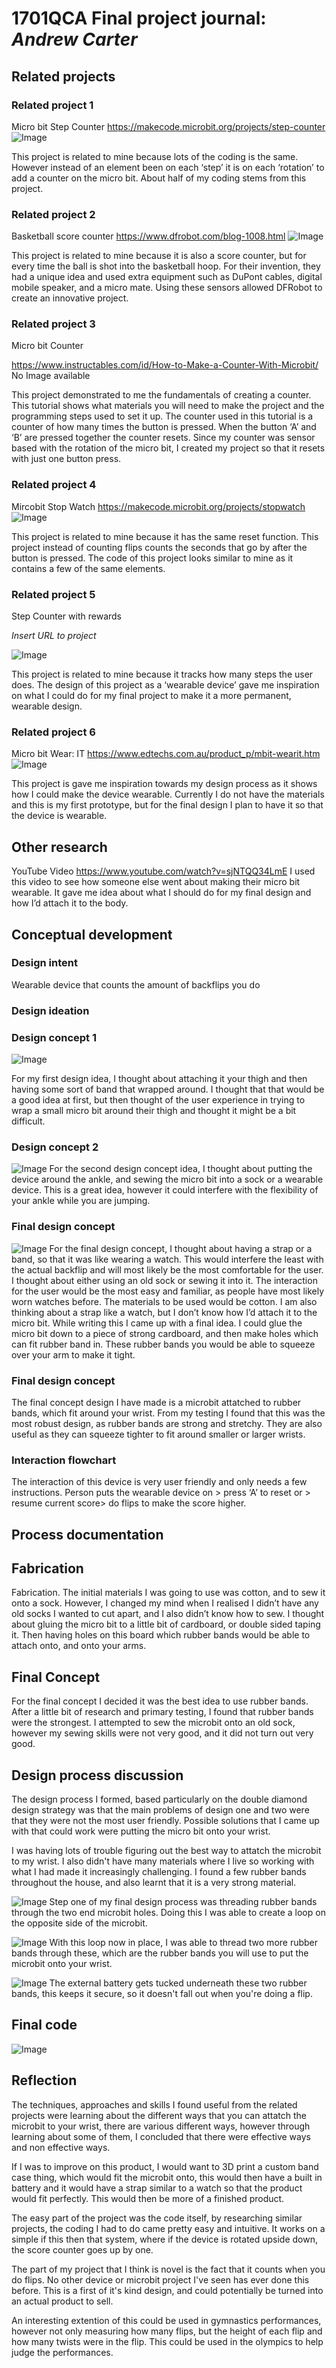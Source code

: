 # 1701QCA Final project journal: *Andrew Carter*

## Related projects ##

### Related project 1 ###
Micro bit Step Counter
https://makecode.microbit.org/projects/step-counter 
![Image](image1.PNG)

This project is related to mine because lots of the coding is the same. However instead of an element been on each ‘step’ it is on each ‘rotation’ to add a counter on the micro bit.  About half of my coding stems from this project. 

### Related project 2 ###
Basketball score counter
https://www.dfrobot.com/blog-1008.html
![Image](image2.PNG)

This project is related to mine because it is also a score counter, but for every time the ball is shot into the basketball hoop. For their invention, they had a unique idea and used extra equipment such as DuPont cables, digital mobile speaker, and a micro mate. Using these sensors allowed DFRobot to create an innovative project.

### Related project 3 ###
Micro bit Counter

https://www.instructables.com/id/How-to-Make-a-Counter-With-Microbit/
No Image available

This project demonstrated to me the fundamentals of creating a counter. This tutorial shows what materials you will need to make the project and the programming steps used to set it up. The counter used in this tutorial is a counter of how many times the button is pressed. When the button ‘A’ and ‘B’ are pressed together the counter resets. Since my counter was sensor based with the rotation of the micro bit, I created my project so that it resets with just one button press. 

### Related project 4 ###
Mircobit Stop Watch
https://makecode.microbit.org/projects/stopwatch
![Image](image4.PNG)

This project is related to mine because it has the same reset function. This project instead of counting flips counts the seconds that go by after the button is pressed. The code of this project looks similar to mine as it contains a few of the same elements.

### Related project 5 ###
Step Counter with rewards 

*Insert URL to project*

![Image](image5.PNG)

This project is related to mine because it tracks how many steps the user does. The design of this project as a ‘wearable device’ gave me inspiration on what I could do for my final project to make it a more permanent, wearable design. 

### Related project 6 ###
Micro bit Wear: IT
https://www.edtechs.com.au/product_p/mbit-wearit.htm
![Image](image6.JPG)

This project is gave me inspiration towards my design process as it shows how I could make the device wearable. Currently I do not have the materials and this is my first prototype, but for the final design I plan to have it so that the device is wearable. 

## Other research ##
YouTube Video
https://www.youtube.com/watch?v=sjNTQQ34LmE
I used this video to see how someone else went about making their micro bit wearable. It gave me idea about what I should do for my final design and how I’d attach it to the body. 

## Conceptual development ##

### Design intent ###
Wearable device that counts the amount of backflips you do

### Design ideation ###
### Design concept 1 ###
![Image](idea3.jpg)

For my first design idea, I thought about attaching it your thigh and then having some sort of band that wrapped around. I thought that that would be a good idea at first, but then thought of the user experience in trying to wrap a small micro bit around their thigh and thought it might be a bit difficult. 

### Design concept 2 ###
![Image](idea1.jpg)
For the second design concept idea, I thought about putting the device around the ankle, and sewing the micro bit into a sock or a wearable device. This is a great idea, however it could interfere with the flexibility of your ankle while you are jumping. 

### Final design concept ###
![Image](idea2.jpg)
For the final design concept, I thought about having a strap or a band, so that it was like wearing a watch. This would interfere the least with the actual backflip and will most likely be the most comfortable for the user. I thought about either using an old sock or sewing it into it. The interaction for the user would be the most easy and familiar, as people have most likely worn watches before. The materials to be used would be cotton. I am also thinking about a strap like a watch, but I don’t know how I’d attach it to the micro bit. While writing this I came up with a final idea. I could glue the micro bit down to a piece of strong cardboard, and then make holes which can fit rubber band in. These rubber bands you would be able to squeeze over your arm to make it tight. 

### Final design concept ###
The final concept design I have made is a microbit attatched to rubber bands, which fit around your wrist. From my testing I found that this was the most robust design, as rubber bands are strong and stretchy. They are also useful as they can squeeze tighter to fit around smaller or larger wrists.

### Interaction flowchart ###
The interaction of this device is very user friendly and only needs a few instructions. Person puts the wearable device on > press ‘A’ to reset or > resume current score> do flips to make the score higher. 


## Process documentation ##

## Fabrication ##
Fabrication. The initial materials I was going to use was cotton, and to sew it onto a sock. However, I changed my mind when I realised I didn’t have any old socks I wanted to cut apart, and I also didn’t know how to sew. I thought about gluing the micro bit to a little bit of cardboard, or double sided taping it. Then having holes on this board which rubber bands would be able to attach onto, and onto your arms.  

## Final Concept ##
For the final concept I decided it was the best idea to use rubber bands. After a little bit of research and primary testing, I found that rubber bands were the strongest. I attempted to sew the microbit onto an old sock, however my sewing skills were not very good, and it did not turn out very good. 
 

## Design process discussion ##
The design process I formed, based particularly on the double diamond design strategy was that the main problems of design one and two were that they were not the most user friendly. Possible solutions that I came up with that could work were putting the micro bit onto your wrist. 

I was having lots of trouble figuring out the best way to attatch the microbit to my wrist. I also didn't have many materials where I live so working with what I had made it increasingly challenging. I found a few rubber bands throughout the house, and also learnt that it is a very strong material. 

![Image](4.jpg)
Step one of my final design process was threading rubber bands through the two end microbit holes. Doing this I was able to create a loop on the opposite side of the microbit. 

![Image](5.jpg)
With this loop now in place, I was able to thread two more rubber bands through these, which are the rubber bands you will use to put the microbit onto your wrist. 

![Image](3.jpg)
The external battery gets tucked underneath these two rubber bands, this keeps it secure, so it doesn't fall out when you're doing a flip. 


## Final code ##
![Image](code.JPG)

## Reflection ##
The techniques, approaches and skills I found useful from the related projects were learning about the different ways that you can attatch the microbit to your wrist, there are various different ways, however through learning about some of them, I concluded that there were effective ways and non effective ways.

If I was to improve on this product, I would want to 3D print a custom band case thing, which would fit the microbit onto, this would then have a built in battery and it would have a strap similar to a watch so that the product would fit perfectly. This would then be more of a finished product. 

The easy part of the project was the code itself, by researching similar projects, the coding I had to do came pretty easy and intuitive. It works on a simple if this then that system, where if the device is rotated upside down, the score counter goes up by one. 

The part of my project that I think is novel is the fact that it counts when you do flips. No other device or microbit project I've seen has ever done this before. This is a first of it's kind design, and could potentially be turned into an actual product to sell. 

An interesting extention of this could be used in gymnastics performances, however not only measuring how many flips, but the height of each flip and how many twists were in the flip. This could be used in the olympics to help judge the performances. 
